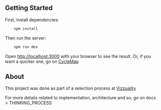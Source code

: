 ## Getting Started

First, install dependencies:

```bash
    npm install
```

Then run the server:

```bash
    npm run dev
```

Open [http://localhost:3000](http://localhost:3000) with your browser to see the result.
Or, if you want a quicker one, go on [CycleMap](https://cycle-map-challenge.vercel.app/networks)

## About

This project was done as part of a selection process at [Vizzuality]([https://www.vizzuality.com/)

For more details related to implementation, architecture and so, go on docs > THINKING_PROCESS
